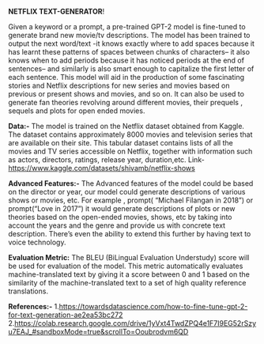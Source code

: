 **NETFLIX TEXT-GENERATOR**!

Given a keyword or a prompt, a pre-trained GPT-2 model is fine-tuned to generate brand new movie/tv descriptions. The model has been trained to output the next word/text -it knows exactly where to add spaces because it has learnt these patterns of spaces between chunks of characters– it also knows when to add periods because it has noticed periods at the end of sentences– and similarly is also smart enough to capitalize the first letter of each sentence. This model will aid in the production of some fascinating stories and Netflix descriptions for new series and movies based on previous or present shows and movies, and so on. It can also be used to generate fan theories revolving around different movies, their prequels , sequels and plots for open ended movies. 

**Data:-**
The model is trained on the Netflix dataset obtained from Kaggle. The dataset contains approximately 8000 movies and television series that are available on their site. This tabular dataset contains lists of all the movies and TV series accessible on Netflix, together with information such as actors, directors, ratings, release year, duration,etc.
Link- https://www.kaggle.com/datasets/shivamb/netflix-shows

**Advanced Features:-**
The Advanced features of the model could be based on the director or year, our model could generate descriptions of various shows or movies, etc. For example , prompt(
“Michael Filangan in 2018”) or prompt(“Love in 2017”) it would generate descriptions of plots or new theories based on the open-ended movies, shows, etc by taking into account the years and the genre and provide us with concrete text description. There’s even the ability to extend this further by having text to voice technology.

**Evaluation Metric:** 
The BLEU (BiLingual Evaluation Understudy) score will be used for evaluation of the model. This metric automatically evaluates machine-translated text by giving it a score between 0 and 1  based on the similarity of the machine-translated text to a set of high quality reference translations.

**References:-**
1.https://towardsdatascience.com/how-to-fine-tune-gpt-2-for-text-generation-ae2ea53bc272
2.https://colab.research.google.com/drive/1yVxt4TwdZPQ4e1F7I9EG52rSzyu7EAJ_#sandboxMode=true&scrollTo=Ooubrodvm6QD

